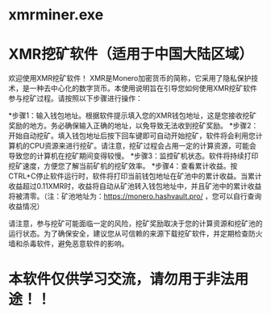 # xmrminer.exe
XMR挖矿软件（适用于中国大陆区域）
==========================================================
欢迎使用XMR挖矿软件！
XMR是Monero加密货币的简称，它采用了隐私保护技术，是一种去中心化的数字货币。本使用说明旨在引导您如何使用XMR挖矿软件参与挖矿过程。请按照以下步骤进行操作：

*步骤1：输入钱包地址。根据软件提示填入您的XMR钱包地址，这是您接收挖矿奖励的地方。务必确保输入正确的地址，以免导致无法收到挖矿奖励。
*步骤2：开始自动挖矿。填入钱包地址后按下回车键即可自动开始挖矿，软件将会利用您计算机的CPU资源来进行挖矿。请注意，挖矿过程会占用一定的计算资源，可能会导致您的计算机在挖矿期间变得较慢。
*步骤3：监控矿机状态。软件将持续打印挖矿速度，方便您了解当前矿机的挖矿效率。
*步骤4：查看累计收益。按CTRL+C停止软件运行时，软件将打印当前钱包地址在矿池中的累计收益。当累计收益超过0.11XMR时，收益将自动从矿池转入钱包地址中，并且矿池中的累计收益将被清零。（注：矿池地址为：https://monero.hashvault.pro/ ，您可以自行查询收益情况）

请注意，参与挖矿可能面临一定的风险，挖矿奖励取决于您的计算资源和挖矿池的运行状态。为了确保安全，建议您从可信赖的来源下载挖矿软件，并定期检查防火墙和杀毒软件，避免恶意软件的影响。

本软件仅供学习交流，请勿用于非法用途！！
==========================================================

